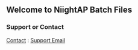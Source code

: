 ## Welcome to NiightAP Batch Files



### Support or Contact

[Contact](https://niightgamez.weebly.com/contact.html) : [Support Email](mailto:niightapi@gmail.com)
